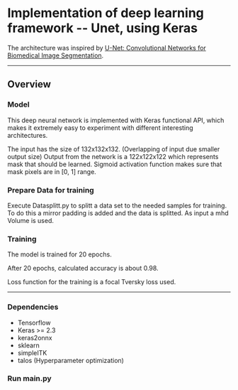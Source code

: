 # Implementation of deep learning framework -- Unet, using Keras

The architecture was inspired by [U-Net: Convolutional Networks for Biomedical Image Segmentation](http://lmb.informatik.uni-freiburg.de/people/ronneber/u-net/).

---

## Overview


### Model


This deep neural network is implemented with Keras functional API, which makes it extremely easy to experiment with different interesting architectures.

The input has the size of 132x132x132. (Overlapping of input due smaller output size)
Output from the network is a 122x122x122 which represents mask that should be learned. Sigmoid activation function
makes sure that mask pixels are in \[0, 1\] range.

### Prepare Data for training

Execute Datasplitt.py to splitt a data set to the needed samples for training.
To do this a mirror padding is added and the data is splitted. As input a mhd Volume is used.

### Training

The model is trained for 20 epochs.

After 20 epochs, calculated accuracy is about 0.98.

Loss function for the training is a focal Tversky loss used.


---

### Dependencies


* Tensorflow
* Keras >= 2.3
* keras2onnx
* sklearn
* simpleITK
* talos (Hyperparameter optimization)

### Run main.py




